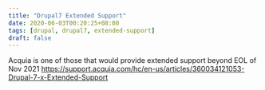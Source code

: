 ```yaml
---
title: "Drupal7 Extended Support"
date: 2020-06-03T00:20:25+08:00
tags: [drupal, drupal7, extended-support]
draft: false
---
```


Acquia is one of those that would provide extended support beyond EOL of Nov 2021 https://support.acquia.com/hc/en-us/articles/360034121053-Drupal-7-x-Extended-Support
